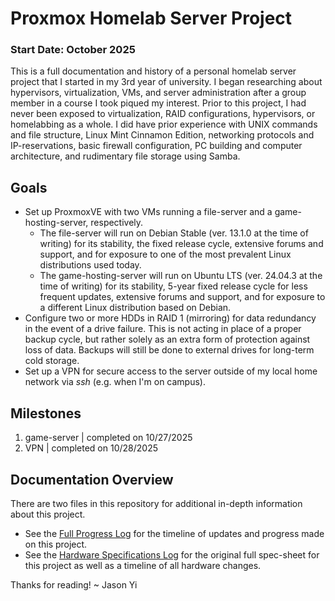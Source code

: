 <!--Title of Project-->
# Proxmox Homelab Server Project

### Start Date: October 2025

This is a full documentation and history of a personal homelab server project that I started in my 3rd year of university. I began researching about hypervisors, virtualization, VMs, and server administration after a group member in a  course I took piqued my interest. Prior to this project, I had never been exposed to virtualization, RAID configurations, hypervisors, or homelabbing as a whole. I did have prior experience with UNIX commands and file structure, Linux Mint Cinnamon Edition, networking protocols and IP-reservations, basic firewall configuration, PC building and computer architecture, and rudimentary file storage using Samba.

<!--Goals Overview-->
## Goals
* Set up ProxmoxVE with two VMs running a file-server and a game-hosting-server, respectively.
  * The file-server will run on Debian Stable (ver. 13.1.0 at the time of writing) for its stability, the fixed release cycle, extensive forums and support, and for exposure to one of the most prevalent Linux distributions used today.
  * The game-hosting-server will run on Ubuntu LTS (ver. 24.04.3 at the time of writing) for its stability, 5-year fixed release cycle for less frequent updates, extensive forums and support, and for exposure to a different Linux distribution based on Debian.
* Configure two or more HDDs in RAID 1 (mirroring) for data redundancy in the event of a drive failure. This is not acting in place of a proper backup cycle, but rather solely as an extra form of protection against loss of data. Backups will still be done to external drives for long-term cold storage.
* Set up a VPN for secure access to the server outside of my local home network via *ssh* (e.g. when I'm on campus).

<!--Milestone Overview-->
## Milestones
1) game-server | completed on 10/27/2025
2) VPN | completed on 10/28/2025

<!--Navigation for repository-->
## Documentation Overview
There are two files in this repository for additional in-depth information about this project.
* See the [Full Progress Log](log.md) for the timeline of updates and progress made on this project.
* See the [Hardware Specifications Log](hardware_specs.md) for the original full spec-sheet for this project as well as a timeline of all hardware changes.



<!--Closing-->
Thanks for reading!
~ Jason Yi
